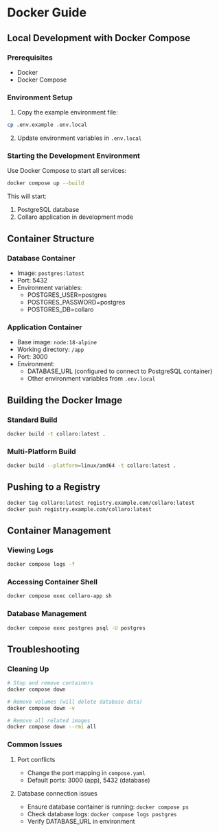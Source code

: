 # Docker Guide

## Local Development with Docker Compose

### Prerequisites
- Docker
- Docker Compose

### Environment Setup
1. Copy the example environment file:
```bash
cp .env.example .env.local
```

2. Update environment variables in `.env.local`

### Starting the Development Environment

Use Docker Compose to start all services:

```bash
docker compose up --build
```

This will start:
1. PostgreSQL database
2. Collaro application in development mode

## Container Structure

### Database Container
- Image: `postgres:latest`
- Port: 5432
- Environment variables:
  - POSTGRES_USER=postgres
  - POSTGRES_PASSWORD=postgres
  - POSTGRES_DB=collaro

### Application Container
- Base image: `node:18-alpine`
- Working directory: `/app`
- Port: 3000
- Environment:
  - DATABASE_URL (configured to connect to PostgreSQL container)
  - Other environment variables from `.env.local`

## Building the Docker Image

### Standard Build
```bash
docker build -t collaro:latest .
```

### Multi-Platform Build
```bash
docker build --platform=linux/amd64 -t collaro:latest .
```

## Pushing to a Registry

```bash
docker tag collaro:latest registry.example.com/collaro:latest
docker push registry.example.com/collaro:latest
```

## Container Management

### Viewing Logs
```bash
docker compose logs -f
```

### Accessing Container Shell
```bash
docker compose exec collaro-app sh
```

### Database Management
```bash
docker compose exec postgres psql -U postgres
```

## Troubleshooting

### Cleaning Up
```bash
# Stop and remove containers
docker compose down

# Remove volumes (will delete database data)
docker compose down -v

# Remove all related images
docker compose down --rmi all
```

### Common Issues

1. Port conflicts
   - Change the port mapping in `compose.yaml`
   - Default ports: 3000 (app), 5432 (database)

2. Database connection issues
   - Ensure database container is running: `docker compose ps`
   - Check database logs: `docker compose logs postgres`
   - Verify DATABASE_URL in environment